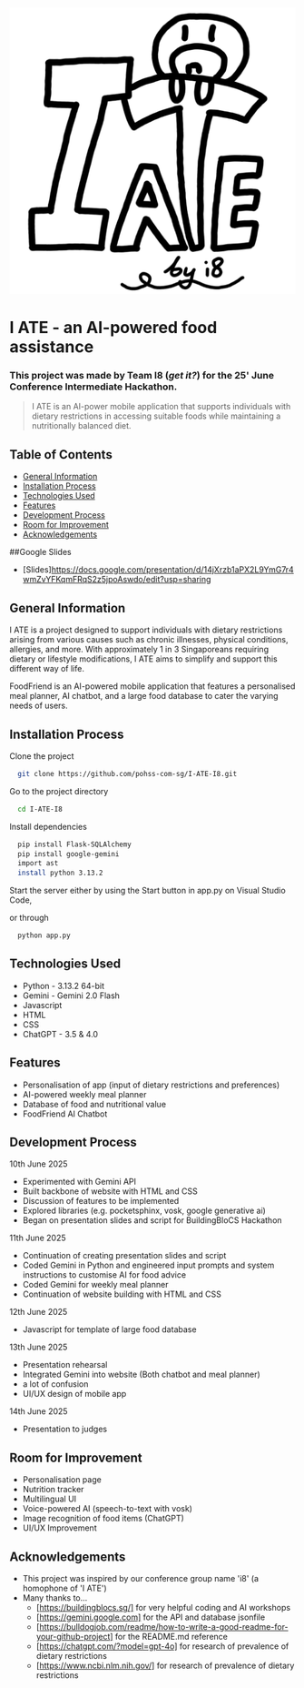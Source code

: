 ![Logo](https://github.com/pohss-com-sg/I-ATE-I8/blob/main/I%20ATE%20Logo.png)

# I ATE - an AI-powered food assistance
### This project was made by Team I8 (_get it?_) for the 25' June Conference Intermediate Hackathon.
> I ATE is an AI-power mobile application that supports individuals with dietary restrictions in accessing suitable foods while maintaining a nutritionally balanced diet.

## Table of Contents
* [General Information](#general-information)
* [Installation Process](#installation-process)
* [Technologies Used](#technologies-used)
* [Features](#features)
* [Development Process](#development-process)
* [Room for Improvement](#room-for-improvement)
* [Acknowledgements](#acknowledgements)

##Google Slides

* [Slides]https://docs.google.com/presentation/d/14jXrzb1aPX2L9YmG7r4wmZvYFKqmFRqS2z5jpoAswdo/edit?usp=sharing

## General Information
I ATE is a project designed to support individuals with dietary restrictions arising from various causes such as chronic illnesses, physical conditions, allergies, and more. With approximately 1 in 3 Singaporeans requiring dietary or lifestyle modifications, I ATE aims to simplify and support this different way of life.

FoodFriend is an AI-powered mobile application that features a personalised meal planner, AI chatbot, and a large food database to cater the varying needs of users.

## Installation Process
Clone the project

```bash
  git clone https://github.com/pohss-com-sg/I-ATE-I8.git
```

Go to the project directory

```bash
  cd I-ATE-I8
```

Install dependencies

```bash
  pip install Flask-SQLAlchemy
  pip install google-gemini
  import ast
  install python 3.13.2
```

Start the server either by using the Start button in app.py on Visual Studio Code,

or through
```bash
  python app.py
```

## Technologies Used
- Python - 3.13.2 64-bit
- Gemini - Gemini 2.0 Flash
- Javascript
- HTML
- CSS
- ChatGPT - 3.5 & 4.0


## Features
- Personalisation of app (input of dietary restrictions and preferences)
- AI-powered weekly meal planner
- Database of food and nutritional value
- FoodFriend AI Chatbot


## Development Process
10th June 2025
- Experimented with Gemini API
- Built backbone of website with HTML and CSS
- Discussion of features to be implemented
- Explored libraries (e.g. pocketsphinx, vosk, google generative ai)
- Began on presentation slides and script for BuildingBloCS Hackathon

11th June 2025
- Continuation of creating presentation slides and script
- Coded Gemini in Python and engineered input prompts and system instructions to customise AI for food advice
- Coded Gemini for weekly meal planner
- Continuation of website building with HTML and CSS

12th June 2025
- Javascript for template of large food database

13th June 2025
- Presentation rehearsal
- Integrated Gemini into website (Both chatbot and meal planner)
- a lot of confusion
- UI/UX design of mobile app

14th June 2025
  - Presentation to judges

## Room for Improvement
- Personalisation page
- Nutrition tracker
- Multilingual UI
- Voice-powered AI (speech-to-text with vosk)
- Image recognition of food items (ChatGPT)
- UI/UX Improvement


## Acknowledgements
- This project was inspired by our conference group name 'i8' (a homophone of 'I ATE')
- Many thanks to...
  - [https://buildingblocs.sg/] for very helpful coding and AI workshops
  - [https://gemini.google.com] for the API and database jsonfile
  - [https://bulldogjob.com/readme/how-to-write-a-good-readme-for-your-github-project] for the README.md reference
  - [https://chatgpt.com/?model=gpt-4o] for research of prevalence of dietary restrictions
  - [https://www.ncbi.nlm.nih.gov/] for research of prevalence of dietary restrictions

